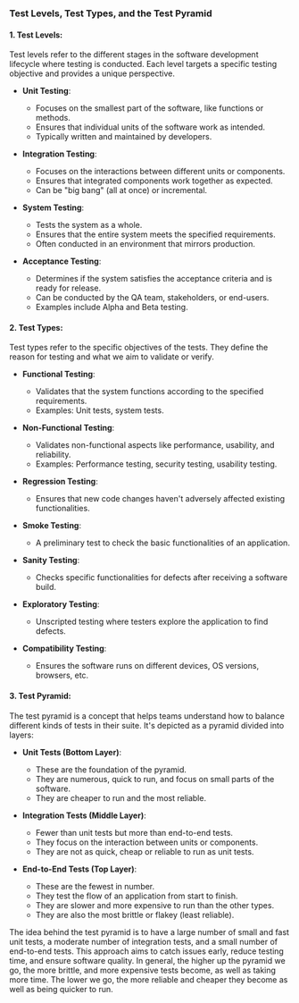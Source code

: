 ### Test Levels, Test Types, and the Test Pyramid

#### 1. Test Levels:
Test levels refer to the different stages in the software development lifecycle where testing is conducted. Each level targets a specific testing objective and provides a unique perspective.

- **Unit Testing**: 
  - Focuses on the smallest part of the software, like functions or methods.
  - Ensures that individual units of the software work as intended.
  - Typically written and maintained by developers.

- **Integration Testing**: 
  - Focuses on the interactions between different units or components.
  - Ensures that integrated components work together as expected.
  - Can be "big bang" (all at once) or incremental.

- **System Testing**: 
  - Tests the system as a whole.
  - Ensures that the entire system meets the specified requirements.
  - Often conducted in an environment that mirrors production.

- **Acceptance Testing**: 
  - Determines if the system satisfies the acceptance criteria and is ready for release.
  - Can be conducted by the QA team, stakeholders, or end-users.
  - Examples include Alpha and Beta testing.

#### 2. Test Types:
Test types refer to the specific objectives of the tests. They define the reason for testing and what we aim to validate or verify.

- **Functional Testing**: 
  - Validates that the system functions according to the specified requirements.
  - Examples: Unit tests, system tests.

- **Non-Functional Testing**: 
  - Validates non-functional aspects like performance, usability, and reliability.
  - Examples: Performance testing, security testing, usability testing.

- **Regression Testing**: 
  - Ensures that new code changes haven't adversely affected existing functionalities.

- **Smoke Testing**: 
  - A preliminary test to check the basic functionalities of an application.

- **Sanity Testing**: 
  - Checks specific functionalities for defects after receiving a software build.

- **Exploratory Testing**: 
  - Unscripted testing where testers explore the application to find defects.

- **Compatibility Testing**: 
  - Ensures the software runs on different devices, OS versions, browsers, etc.

#### 3. Test Pyramid:
The test pyramid is a concept that helps teams understand how to balance different kinds of tests in their suite. It's depicted as a pyramid divided into layers:

- **Unit Tests (Bottom Layer)**:
  - These are the foundation of the pyramid.
  - They are numerous, quick to run, and focus on small parts of the software.
  - They are cheaper to run and the most reliable.
  
- **Integration Tests (Middle Layer)**:
  - Fewer than unit tests but more than end-to-end tests.
  - They focus on the interaction between units or components.
  - They are not as quick, cheap or reliable to run as unit tests.

- **End-to-End Tests (Top Layer)**:
  - These are the fewest in number.
  - They test the flow of an application from start to finish.
  - They are slower and more expensive to run than the other types.
  - They are also the most brittle or flakey (least reliable).

The idea behind the test pyramid is to have a large number of small and fast unit tests, a moderate number of integration tests, and a small number of end-to-end tests. This approach aims to catch issues early, reduce testing time, and ensure software quality.  In general, the higher up the pyramid we go, the more brittle, and more expensive tests become, as well as taking more time. The lower we go, the more reliable and cheaper they become as well as being quicker to run.
